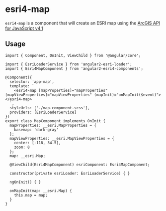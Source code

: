# esri4-map

`esri4-map` is a component that will create an ESRI map using the [ArcGIS API for JavaScript v4.1](https://developers.arcgis.com/javascript/)

## Usage

```
import { Component, OnInit, ViewChild } from '@angular/core';

import { EsriLoaderService } from 'angular2-esri-loader';
import { Esri4MapComponent } from 'angular2-esri4-components';

@Component({
  selector: 'app-map',
  template: `
    <esri4-map [mapProperties]="mapProperties" [mapViewProperties]="mapViewProperties" (mapInit)="onMapInit($event)"></esri4-map>
  `,
  styleUrls: ['./map.component.scss'],
  providers: [EsriLoaderService]
})
export class MapComponent implements OnInit {
  mapProperties: __esri.MapProperties = {
    basemap: 'dark-gray'
  };
  mapViewProperties: __esri.MapViewProperties = {
    center: [-118, 34.5],
    zoom: 8
  };
  map: __esri.Map;

  @ViewChild(Esri4MapComponent) esriComponent: Esri4MapComponent;

  constructor(private esriLoader: EsriLoaderService) { }

  ngOnInit() { }

  onMapInit(map: __esri.Map) {
    this.map = map;
  }
}
```